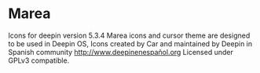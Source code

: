 # Marea
Icons for deepin version 5.3.4
Marea icons and cursor theme are designed to be used in Deepin OS,
Icons created by Car and maintained by Deepin in Spanish community http://www.deepinenespañol.org
Licensed under GPLv3 compatible.
